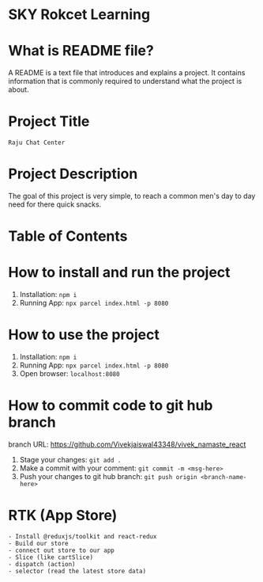 # SKY Rokcet Learning

# What is README file?
A README is a text file that introduces and explains a project. It contains information that is commonly required to understand what the project is about.

# Project Title
`Raju Chat Center`

# Project Description
The goal of this project is very simple, to reach a common men's day to day need for there quick snacks.

# Table of Contents

# How to install and run the project
1. Installation: `npm i`
2. Running App: `npx parcel index.html -p 8080`

# How to use the project
1. Installation: `npm i`
2. Running App: `npx parcel index.html -p 8080`
3. Open browser: `localhost:8080`

# How to commit code to git hub branch
branch URL: https://github.com/Vivekjaiswal43348/vivek_namaste_react

1. Stage your changes: `git add .`
2. Make a commit with your comment: `git commit -m <msg-here>`
3. Push your changes to git hub branch: `git push origin <branch-name-here>`

# RTK (App Store)
    - Install @reduxjs/toolkit and react-redux
    - Build our store
    - connect out store to our app
    - Slice (like cartSlice)
    - dispatch (action)
    - selector (read the latest store data)